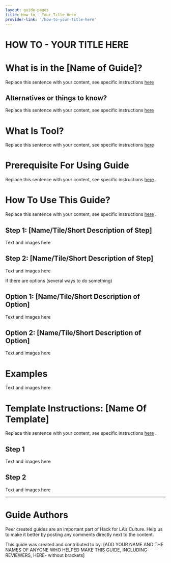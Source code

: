 ```yaml
---
layout: guide-pages
title: How to - Your Title Here
provider-link: '/how-to-your-title-here'
---
```


# HOW TO - YOUR TITLE HERE


# **What** is in the [Name of Guide]?

Replace this sentence with your content, see specific instructions [here](https://docs.google.com/document/d/1-8gmeC-wnfM8C8fVvmTP1BLA2WfNjKH_XJrHB1OAV6Q/edit#bookmark=id.z12rargc2t)


## Alternatives or things to know?

Replace this sentence with your content, see specific instructions [here](https://docs.google.com/document/d/1-8gmeC-wnfM8C8fVvmTP1BLA2WfNjKH_XJrHB1OAV6Q/edit#bookmark=id.jumr3lutk1jm)


# **What** Is Tool?

Replace this sentence with your content, see specific instructions [here](https://docs.google.com/document/d/1-8gmeC-wnfM8C8fVvmTP1BLA2WfNjKH_XJrHB1OAV6Q/edit#bookmark=id.keu63uvuk77l) 


# **Prerequisite** For Using Guide

Replace this sentence with your content, see specific instructions [here](https://docs.google.com/document/d/1-8gmeC-wnfM8C8fVvmTP1BLA2WfNjKH_XJrHB1OAV6Q/edit#bookmark=id.xvy4y0ucdewh) .


# **How** To Use This Guide?

Replace this sentence with your content, see specific instructions [here](https://docs.google.com/document/d/1-8gmeC-wnfM8C8fVvmTP1BLA2WfNjKH_XJrHB1OAV6Q/edit#bookmark=id.gh1t4r8dfjd0) .


## **Step 1:** [Name/Tile/Short Description of Step]

Text and images here


## **Step 2:** [Name/Tile/Short Description of Step]

Text and images here

If there are options (several ways to do something)


## **Option 1:** [Name/Tile/Short Description of Option]

Text and images here


## **Option 2:** [Name/Tile/Short Description of Option]

Text and images here


# **Examples**

Text and images here


# Template **Instructions**: [Name Of Template]

Replace this sentence with your content, see specific instructions [here](https://docs.google.com/document/d/1-8gmeC-wnfM8C8fVvmTP1BLA2WfNjKH_XJrHB1OAV6Q/edit#bookmark=id.94ynrlg77n40) .


## Step 1

Text and images here


## Step 2

Text and images here


---


# **Guide Authors**

Peer created guides are an important part of Hack for LA’s Culture. Help us to make it better by posting any comments directly next to the content.

This guide was created and contributed to by:  [ADD YOUR NAME AND THE NAMES OF ANYONE WHO HELPED MAKE THIS GUIDE, INCLUDING REVIEWERS, HERE- without brackets]

